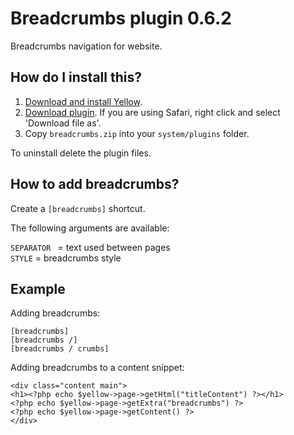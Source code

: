Breadcrumbs plugin 0.6.2
========================
Breadcrumbs navigation for website.

How do I install this?
----------------------
1. [Download and install Yellow](https://github.com/datenstrom/yellow/).
2. [Download plugin](https://github.com/datenstrom/yellow-plugins/raw/master/zip/breadcrumbs.zip). If you are using Safari, right click and select 'Download file as'.
3. Copy `breadcrumbs.zip` into your `system/plugins` folder.

To uninstall delete the plugin files.

How to add breadcrumbs?
-----------------------
Create a `[breadcrumbs]` shortcut. 

The following arguments are available:
 
`SEPARATOR ` = text used between pages  
`STYLE` = breadcrumbs style  
 
Example
-------
Adding breadcrumbs:

    [breadcrumbs]
    [breadcrumbs /]
    [breadcrumbs / crumbs]

Adding breadcrumbs to a content snippet:

    <div class="content main">
    <h1><?php echo $yellow->page->getHtml("titleContent") ?></h1>
    <?php echo $yellow->page->getExtra("breadcrumbs") ?>
    <?php echo $yellow->page->getContent() ?>
    </div>
